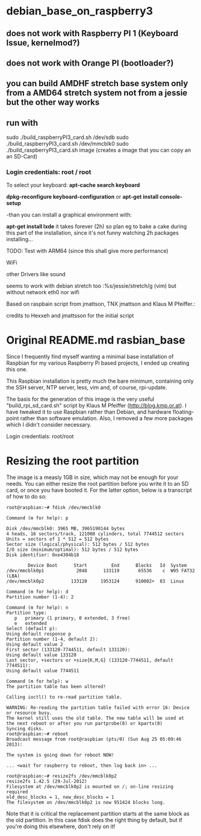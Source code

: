 debian_base_on_raspberry3
=========================
## does not work with Raspberry PI 1 (Keyboard Issue, kernelmod?)
## does not work with Orange PI (bootloader?)
## you can build AMDHF stretch base system only from a AMD64 stretch system not from a jessie but the other way works

## run with
sudo ./build_raspberryPI3_card.sh /dev/sdb
sudo ./build_raspberryPI3_card.sh /dev/mmcblk0
sudo ./build_raspberryPI3_card.sh image (creates a image that you can copy an an SD-Card)

### Login credentials: root / root

To select your keyboard:
**apt-cache search keyboard** 

**dpkg-reconfigure keyboard-configuration** or **apt-get install console-setup**

-than you can install a graphical environment with:

**apt-get install lxde** 
it takes forever (2h) so plan eg to bake a cake during this part of the installation, since it's not funny watching 2h packages installing... 

TODO: Test with ARM64 (since this shall give more performance)

WiFi

other Drivers like sound

seems to work with debian stretch too :%s/jessie/stretch/g (vim) but without network eth0 nor wifi

Based on raspbain script from jmattson, TNX jmattson and Klaus M Pfeiffer.:

credits to Hexxeh and jmattsson for the initial script

Original README.md
rasbian_base
============
Since I frequently find myself wanting a minimal base installation of Raspbian
for my various Raspberry Pi based projects, I ended up creating this one.

This Raspbian installation is pretty much the bare minimum, containing only
the SSH server, NTP server, less, vim and, of course, rpi-update.

The basis for the generation of this image is the very useful
"build_rpi_sd_card.sh" script by Klaus M Pfeiffer (http://blog.kmp.or.at).
I have tweaked it to use Raspbian rather than Debian, and hardware
floating-point rather than software emulation. Also, I removed a few more
packages which I didn't consider necessary.

Login credentials: root/root

Resizing the root partition
===========================
The image is a measly 1GB in size, which may not be enough for your needs.
You can either resize the root partition before you write it to an SD card,
or once you have booted it. For the latter option, below is a transcript of
how to do so:
```
root@raspbian:~# fdisk /dev/mmcblk0

Command (m for help): p

Disk /dev/mmcblk0: 3965 MB, 3965190144 bytes
4 heads, 16 sectors/track, 121008 cylinders, total 7744512 sectors
Units = sectors of 1 * 512 = 512 bytes
Sector size (logical/physical): 512 bytes / 512 bytes
I/O size (minimum/optimal): 512 bytes / 512 bytes
Disk identifier: 0xe4304b18

        Device Boot      Start         End      Blocks   Id  System
/dev/mmcblk0p1            2048      133119       65536    c  W95 FAT32 (LBA)
/dev/mmcblk0p2          133120     1953124      910002+  83  Linux

Command (m for help): d
Partition number (1-4): 2

Command (m for help): n
Partition type:
   p   primary (1 primary, 0 extended, 3 free)
   e   extended
Select (default p): 
Using default response p
Partition number (1-4, default 2): 
Using default value 2
First sector (133120-7744511, default 133120): 
Using default value 133120
Last sector, +sectors or +size{K,M,G} (133120-7744511, default 7744511): 
Using default value 7744511

Command (m for help): w
The partition table has been altered!

Calling ioctl() to re-read partition table.

WARNING: Re-reading the partition table failed with error 16: Device or resource busy.
The kernel still uses the old table. The new table will be used at
the next reboot or after you run partprobe(8) or kpartx(8)
Syncing disks.
root@raspbian:~# reboot
Broadcast message from root@raspbian (pts/0) (Sun Aug 25 05:09:46 2013):

The system is going down for reboot NOW!

... <wait for raspberry to reboot, then log back in> ...

root@raspbian:~# resize2fs /dev/mmcblk0p2 
resize2fs 1.42.5 (29-Jul-2012)
Filesystem at /dev/mmcblk0p2 is mounted on /; on-line resizing required
old_desc_blocks = 1, new_desc_blocks = 1
The filesystem on /dev/mmcblk0p2 is now 951424 blocks long.
```
Note that it is critical the replacement partition starts at the same block as
the old partition. In this case fdisk does the right thing by default, but if
you're doing this elsewhere, don't rely on it!

